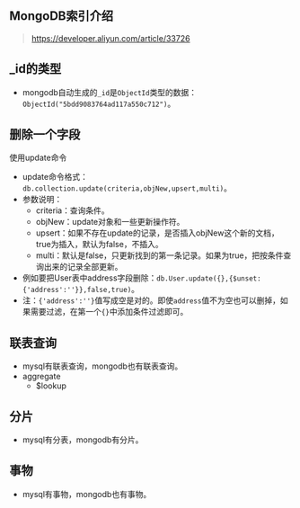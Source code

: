 ## MongoDB索引介绍
> https://developer.aliyun.com/article/33726

## _id的类型
* mongodb自动生成的`_id`是`ObjectId`类型的数据：`ObjectId("5bdd9083764ad117a550c712")`。

## 删除一个字段
使用update命令
* update命令格式：`db.collection.update(criteria,objNew,upsert,multi)`。
* 参数说明：
    - criteria：查询条件。
    - objNew：update对象和一些更新操作符。
    - upsert：如果不存在update的记录，是否插入objNew这个新的文档，true为插入，默认为false，不插入。
    - multi：默认是false，只更新找到的第一条记录。如果为true，把按条件查询出来的记录全部更新。
* 例如要把User表中address字段删除：`db.User.update({},{$unset:{'address':''}},false,true)`。
* 注：`{'address':''}`值写成空是对的。即使`address`值不为空也可以删掉，如果需要过滤，在第一个`{}`中添加条件过滤即可。

## 联表查询
* mysql有联表查询，mongodb也有联表查询。
* aggregate
  - $lookup

## 分片
* mysql有分表，mongodb有分片。

## 事物
* mysql有事物，mongodb也有事物。
